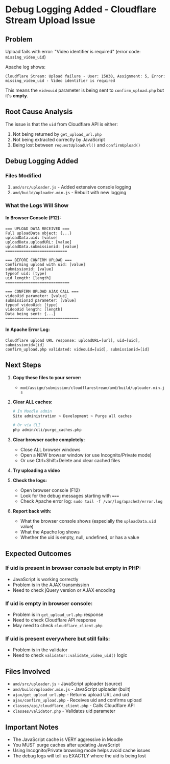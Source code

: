 # Debug Logging Added - Cloudflare Stream Upload Issue

## Problem
Upload fails with error: "Video identifier is required" (error code: `missing_video_uid`)

Apache log shows:
```
Cloudflare Stream: Upload failure - User: 15030, Assignment: 5, Error: missing_video_uid - Video identifier is required
```

This means the `videouid` parameter is being sent to `confirm_upload.php` but it's **empty**.

## Root Cause Analysis

The issue is that the `uid` from Cloudflare API is either:
1. Not being returned by `get_upload_url.php`
2. Not being extracted correctly by JavaScript
3. Being lost between `requestUploadUrl()` and `confirmUpload()`

## Debug Logging Added

### Files Modified
1. `amd/src/uploader.js` - Added extensive console logging
2. `amd/build/uploader.min.js` - Rebuilt with new logging

### What the Logs Will Show

#### In Browser Console (F12):
```
=== UPLOAD DATA RECEIVED ===
Full uploadData object: {...}
uploadData.uid: [value]
uploadData.uploadURL: [value]
uploadData.submissionid: [value]
===========================

=== BEFORE CONFIRM UPLOAD ===
Confirming upload with uid: [value]
submissionid: [value]
typeof uid: [type]
uid length: [length]
============================

=== CONFIRM UPLOAD AJAX CALL ===
videoUid parameter: [value]
submissionId parameter: [value]
typeof videoUid: [type]
videoUid length: [length]
Data being sent: {...}
================================
```

#### In Apache Error Log:
```
Cloudflare upload URL response: uploadURL=[url], uid=[uid], submissionid=[id]
confirm_upload.php validated: videouid=[uid], submissionid=[id]
```

## Next Steps

1. **Copy these files to your server:**
   - `mod/assign/submission/cloudflarestream/amd/build/uploader.min.js`

2. **Clear ALL caches:**
   ```bash
   # In Moodle admin
   Site administration > Development > Purge all caches
   
   # Or via CLI
   php admin/cli/purge_caches.php
   ```

3. **Clear browser cache completely:**
   - Close ALL browser windows
   - Open a NEW browser window (or use Incognito/Private mode)
   - Or use Ctrl+Shift+Delete and clear cached files

4. **Try uploading a video**

5. **Check the logs:**
   - Open browser console (F12)
   - Look for the debug messages starting with `===`
   - Check Apache error log: `sudo tail -f /var/log/apache2/error.log`

6. **Report back with:**
   - What the browser console shows (especially the `uploadData.uid` value)
   - What the Apache log shows
   - Whether the uid is empty, null, undefined, or has a value

## Expected Outcomes

### If uid is present in browser console but empty in PHP:
- JavaScript is working correctly
- Problem is in the AJAX transmission
- Need to check jQuery version or AJAX encoding

### If uid is empty in browser console:
- Problem is in `get_upload_url.php` response
- Need to check Cloudflare API response
- May need to check `cloudflare_client.php`

### If uid is present everywhere but still fails:
- Problem is in the validator
- Need to check `validator::validate_video_uid()` logic

## Files Involved

- `amd/src/uploader.js` - JavaScript uploader (source)
- `amd/build/uploader.min.js` - JavaScript uploader (built)
- `ajax/get_upload_url.php` - Returns upload URL and uid
- `ajax/confirm_upload.php` - Receives uid and confirms upload
- `classes/api/cloudflare_client.php` - Calls Cloudflare API
- `classes/validator.php` - Validates uid parameter

## Important Notes

- The JavaScript cache is VERY aggressive in Moodle
- You MUST purge caches after updating JavaScript
- Using Incognito/Private browsing mode helps avoid cache issues
- The debug logs will tell us EXACTLY where the uid is being lost
